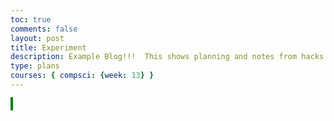```yaml
---
toc: true
comments: false
layout: post
title: Experiment
description: Example Blog!!!  This shows planning and notes from hacks.
type: plans
courses: { compsci: {week: 13} }
---
```



<canvas id = "canvas" width = "400px" height = "400px"> </canvas>
<style>
    #canvas{
        border: 2px solid green;
    }
</style>
<!-- <button>Invert</button> -->
<script>
    var player = {
        "name" : "player",
        "item" : "y",
        "x": 5,
        "y" : 5,
        "rotation" : 0
    }
    var dummyObject = {
        "name" : "Simple Object",
        "item" : "y",
        "vertInfo":{
            "0":{
                "item":"k",
                "x": 2,
                "y": 6,
                "color": "#FFA500"
            },
            "1":{
                "item":"k",
                "x": 4,
                "y": 4,
                "color": "#FFA500"
            },
            "2":{
                "item":"k",
                "x": 6,
                "y": 4,
                "color": "#FFA500"
            },
            "3":{
                "item":"k",
                "x": 8,
                "y": 6,
                "color": "#FFA500"
            },
            "4":{
                "item":"k",
                "x": 6,
                "y": 8,
                "color": "#FFA500"
            },
            "5":{
                "item":"k",
                "x": 4,
                "y": 8,
                "color": "#FFA500"
            },
        },
        "faceInfo":{},
        "x" : 13,
        "y" : 2,
    };
    var impeadment = {
        "name" : "Second Simple Object",
        "item" : "z",
        "vertInfo":{
            "0":{
                "item" : "b",
                "x": 2,
                "y": 2,
            },
            "1":{
                "item" : "b",
                "x": 4,
                "y": 2,
            },
            "2":{
                "item" : "b",
                "x": 6,
                "y": 2,
            },
            "3":{
                "item" : "b",
                "x": 8,
                "y": 2,
            },
        },
        "faceInfo":{},
        "x" : 14,
        "y" : 4,
    };
    var floor = {
        "name" : "Floor",
        "vertInfo":{
            "0":{
                "x" : 0,
                "y" : 0
            },
            "1":{
                "x" : 0,
                "y" : 5
            },
            "2":{
                "x" : 400,
                "y" : 5
            },
            "3":{
                "x" : 400,
                "y" : 0
            }
        },
        "x": 10,
        "y": 3
    }
    var objNames = [dummyObject, impeadment, floor]
    var rows = 20
    var cols = 20
    var result = ""
    addEventListener("keydown", function(event){
    if(event.defaultPrevented){
        return;
    }
    switch (event.key) {
        case "w":
            result = movement("w")
            break;
        case "a":
            result = movement("a")
            break;
        case "s":
            result = movement("s")
            break;
        case "d":
            result = movement("d")
            break;
        default:
            break;
    }
    drawPath(result, 25, 25)
    })
    function overLay(canvasWidth, canvasHeight){
        var canvas = document.getElementById("canvas");
        var ctx = canvas.getContext("2d")
        ctx.fillRect(canvas.width / 2, (0.75 * canvas.height), canvasWidth, canvas.height / canvasHeight)

    }

    function drawPath(xPlain, horizontalDistance, heightDistance){
        console.log("Data for Plain is", xPlain, xPlain[0])
        var canvas = document.getElementById("canvas");
        var ctx = canvas.getContext("2d")
        horizontalDistance = canvas.width / horizontalDistance
        // console.log(horizontalDistance)
        ctx.clearRect(0, 0, canvas.width, canvas.height);
        for(var objects in xPlain){
            console.log("Object is", objNames[objects])
            console.log("Length of Verts are", Object.keys(objNames[objects]["vertInfo"]).length)
            ctx.fillStyle = "#00FF80"
            console.log("Center is", horizontalDistance * xPlain[objects]["x"], (canvas.height / heightDistance) * (heightDistance - xPlain[objects]["y"]))
            ctx.fillRect(horizontalDistance * xPlain[objects]["x"], (canvas.height / heightDistance) * (heightDistance - xPlain[objects]["y"]) - (canvas.height / heightDistance), horizontalDistance, canvas.height / heightDistance)
            for(var verts = 0; verts < Object.keys(objNames[objects]["vertInfo"]).length; verts++){
                console.log("Verts are", objNames[objects]["vertInfo"][verts])
                if(verts == 0){
                    ctx.beginPath()
                    ctx.lineWidth = 10;
                    ctx.lineJoin = "round";
                    // console.log("Start from,", (xPlain[objects]["vertInfo"][verts]["y"]) * horizontalDistance + (horizontalDistance / 2), (heightDistance -xPlain[objects]["vertInfo"][verts]["y"]) * (canvas.height / heightDistance) + (canvas.height / heightDistance / 2))
                    ctx.moveTo(xPlain[objects]["vertInfo"][verts]["x"] * horizontalDistance + (horizontalDistance / 2), (heightDistance - xPlain[objects]["vertInfo"][verts]["y"]) * (canvas.height / heightDistance) + (canvas.height / heightDistance / 2))
                    if(xPlain[objects]["vertInfo"][verts]["color"] != undefined){
                        ctx.fillStyle = String(xPlain[objects]["vertInfo"][verts]["color"])
                    } else{
                        ctx.fillStyle = "#FF0000"
                    }
                    ctx.fillRect(horizontalDistance * xPlain[objects]["vertInfo"][verts]["x"], (heightDistance - xPlain[objects]["vertInfo"][verts]["y"]) * (canvas.height / heightDistance), horizontalDistance, canvas.height / heightDistance);
                }
                var currentPlain = xPlain[objects]["vertInfo"][verts]
                console.log("Current Element would be", currentPlain)
                if(currentPlain["color"] != undefined){
                    ctx.fillStyle = currentPlain["color"]
                }
                else{
                    ctx.fillStyle = "#FF0000"
                }
                
                var yOffset = (heightDistance - currentPlain["y"]) * (canvas.height / heightDistance)
                var yMid = (canvas.height / heightDistance) / 2
                var xMid = (canvas.width / heightDistance) / 2
                ctx.lineTo(horizontalDistance * currentPlain["x"] + xMid, yOffset + yMid)
                console.log("Add-ons are", horizontalDistance, yOffset)
                console.log("Selected point is", horizontalDistance * currentPlain["x"] + xMid, yOffset + yMid)
                ctx.fillRect(horizontalDistance * currentPlain["x"], yOffset, horizontalDistance, 2*yMid);
                // console.log(horizontalDistance * currentPlain)
            }
            ctx.closePath()
            ctx.stroke()
        }
        overLay(horizontalDistance, heightDistance)
    }
    function movement(moves) {
        var vertMoveCt = 0;
        var movedFrom = ""
        var screenArray = []
        switch(moves){
            case "w":
                screenArray = compileObjs(objNames);
                for(var movedObject in objNames){
                    console.log("Moved Object is", screenArray[movedObject])
                    objNames[movedObject]["y"] -= 1;
                    for(var verts in Object.keys(objNames[movedObject]["vertInfo"])){
                        objNames[movedObject]["vertInfo"][verts]["y"] -= 1
                    }
                }
                break;
            case "a":
                screenArray = compileObjs(objNames);
                for(var movedObject in objNames){
                    console.log("Moved Object is", screenArray[movedObject])
                    objNames[movedObject]["x"] += 1;
                    for(var verts in Object.keys(objNames[movedObject]["vertInfo"])){
                        objNames[movedObject]["vertInfo"][verts]["x"] += 1
                    }
                }
                break;
            case "s":
                screenArray = compileObjs(objNames);
                for(var movedObject in objNames){
                    console.log("Moved Object is", screenArray[movedObject])
                    objNames[movedObject]["y"] += 1;
                    for(var verts in Object.keys(objNames[movedObject]["vertInfo"])){
                        objNames[movedObject]["vertInfo"][verts]["y"] += 1
                    }
                }
                break;
            case "d":
                screenArray = compileObjs(objNames);
                for(var movedObject in objNames){
                    console.log("Moved Object is", screenArray[movedObject])
                    objNames[movedObject]["x"] -= 1;
                    for(var verts in Object.keys(objNames[movedObject]["vertInfo"])){
                        objNames[movedObject]["vertInfo"][verts]["x"] -= 1
                    }
                }
                break;
        }
        console.log(player)
        return objNames
        // movedFrom = "Move because of input " + moves;
        // return screenArray;
    }
    function compileObjs(theObjs){
        var objCt = 0;
        var trueData = [];
        var vertData = [];
        var vertCt = 0;
        var vertTransfer = 0;
        var sortData = function(a, b) {
            return a + (b * rows);
        };
        for (objCt = 0; objCt < theObjs.length; objCt++) {
            var currentObj = theObjs[objCt];
            var XandY = sortData(currentObj["x"], currentObj["y"]);
            trueData.push([XandY, currentObj]);
            if(Object.hasOwn(currentObj, "vertInfo")){
                for(vertCt = 0; vertCt < Object.keys(currentObj["vertInfo"]).length; vertCt++){
                        var vert = currentObj["vertInfo"][String(vertCt)];
                        // console.log(currentObj["name"], vertCt, "is", vert["x"], vert["y"])
                        var vertX = vert["x"] + currentObj["x"]
                        var vertY =  vert["y"] + currentObj["y"]
                        var vertXAndY = sortData(vertX, vertY);
                        if(Object.hasOwn(vert, "color")){
                            vertData["color"] = vert["color"]
                        }
                        strVertCt = String(vertCt)
                        var vertPlacement = {
                            "index" : vertCt,
                            "name" : objCt,
                            "item" : vert["item"],
                            "x": vertX,
                            "y": vertY,
                            "color": vert["color"]
                        }
                        if(vertX >= 0 && vertX <= rows && vertY >= 0 && vertY <= cols){
                            vertData.push([vertXAndY, vertPlacement]);
                        } else{
                            console.log("Rejected", currentObj["name"], vertX, ",", vertY)
                        }
                        // console.log("Available Data is", vert)
                }
            }
        }
        for(vertTransfer = 0; vertTransfer < vertData.length; vertTransfer++){
            trueData.push([vertData[vertTransfer][0], vertData[vertTransfer][1]]);
        }
    
        // Need to determin weather X is > 0 or Y is > 0 for the variables
    
        trueData.sort((a, b) => {
            if(a[0] > b[0]){
                return 1;
            }
            if(a[0] < b[0]){
                return -1;
            }
            return 0;
        }
        )
        for (var sortCt = 0; sortCt < trueData.length; sortCt++) {
            trueData[sortCt] = {
                "index" : trueData[sortCt][1]["index"],
                "name" : trueData[sortCt][1]["name"],
                "item" : trueData[sortCt][1]["item"],
                "x" : trueData[sortCt][1]["x"],
                "y" : trueData[sortCt][1]["y"],
                "color": trueData[sortCt][1]["color"]
            };
        }
        console.log("TrueData is", trueData)
        return trueData;
    }
</script>